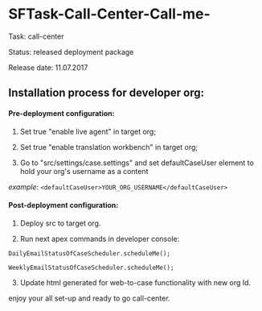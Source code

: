 # SFTask-Call-Center-Call-me-

Task: call-center

Status: released deployment package

Release date: 11.07.2017

## Installation process for developer org:

#### Pre-deployment configuration:

1. Set true "enable live agent" in target org;

2. Set true "enable translation workbench" in target org;

3. Go to "src/settings/case.settings" and set defaultCaseUser element to hold your org's username as a content

*example*: `<defaultCaseUser>YOUR_ORG_USERNAME</defaultCaseUser>`

#### Post-deployment configuration:
1. Deploy src to target org.

2. Run next apex commands in developer console:

`DailyEmailStatusOfCaseScheduler.scheduleMe();`

`WeeklyEmailStatusOfCaseScheduler.scheduleMe();`

3. Update html generated for web-to-case functionality with new org Id.

enjoy your all set-up and ready to go call-center.
